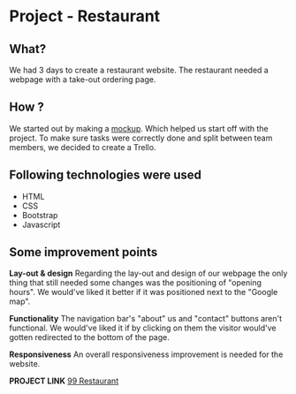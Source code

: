 # Project - Restaurant


## What? 

We had 3 days to create a restaurant website.
The restaurant needed a webpage with a take-out ordering page.

## How ?

We started out by making a [mockup](https://www.canva.com/design/DAEPrup5J4w/BncNalsDaQT6Lottj7u0Jg/view#1).
Which helped us start off with the project.
To make sure tasks were correctly done and split between
team members, we decided to create a Trello.
 

## Following technologies were used 

* HTML
* CSS 
* Bootstrap 
* Javascript 

## Some improvement points

**Lay-out & design**
Regarding the lay-out and design of our webpage the only thing that
still needed some changes was the positioning of "opening hours".
We would've liked it better if it was positioned next to the "Google map".

**Functionality**
The navigation bar's "about" us and "contact" buttons aren't functional.
We would've liked it if by clicking on them the visitor would've gotten redirected 
to the bottom of the page.

**Responsiveness**
An overall responsiveness improvement is needed for the website.

**PROJECT LINK**
[99 Restaurant](https://albeadamit.github.io/restaurant/)









